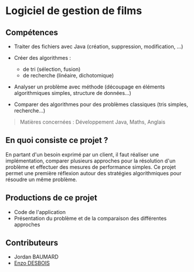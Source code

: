 # Logiciel de gestion de films

## Compétences

- Traiter des fichiers avec Java (création, suppression, modification, ...)
- Créer des algorithmes :
    - de tri (sélection, fusion)
    - de recherche (linéaire, dichotomique)

- Analyser un problème avec méthode (découpage
en éléments algorithmiques simples, structure de
données...)
- Comparer des algorithmes pour des problèmes
classiques (tris simples, recherche...)

> Matières concernées : Développement Java, Maths, Anglais

## En quoi consiste ce projet ?

En partant d'un besoin exprimé par un client, il faut
réaliser une implémentation, comparer plusieurs
approches pour la résolution d'un problème et effectuer
des mesures de performance simples. Ce projet
permet une première réflexion autour des stratégies
algorithmiques pour résoudre un même problème.

## Productions de ce projet

- Code de l'application
- Présentation du problème et de la comparaison des
différentes approches

## Contributeurs
- Jordan BAUMARD
- [Enzo DESBOIS](https://github.com/dbsenzo)
